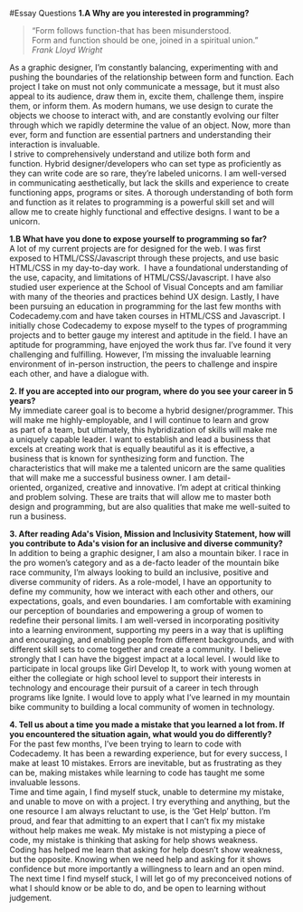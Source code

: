 #Essay Questions
**1.A Why are you interested in programming?**  
>“Form follows function-that has been misunderstood.  
Form and function should be one, joined in a spiritual union.”  
_Frank Lloyd Wright_  

As a graphic designer, I’m constantly balancing, experimenting with and pushing the boundaries of the relationship between form and function. Each project I take on must not only communicate a message, but it must also appeal to its audience, draw them in, excite them, challenge them, inspire them, or inform them. As modern humans, we use design to curate the objects we choose to interact with, and are constantly evolving our filter through which we rapidly determine the value of an object. Now, more than ever, form and function are essential partners and understanding their interaction is invaluable.  
I strive to comprehensively understand and utilize both form and function. Hybrid designer/developers who can set type as proficiently as they can write code are so rare, they’re labeled unicorns. I am well-versed in communicating aesthetically, but lack the skills and experience to create functioning apps, programs or sites. A thorough understanding of both form and function as it relates to programming is a powerful skill set and will allow me to create highly functional and effective designs. I want to be a unicorn.  

**1.B What have you done to expose yourself to programming so far?**  
A lot of my current projects are for designed for the web. I was first exposed to HTML/CSS/Javascript through these projects, and use basic HTML/CSS in my day-to-day work.  I have a foundational understanding of the use, capacity, and limitations of HTML/CSS/Javascript. I have also studied user experience at the School of Visual Concepts and am familiar with many of the theories and practices behind UX design. Lastly, I have been pursuing an education in programming for the last few months with Codecademy.com and have taken courses in HTML/CSS and Javascript. I initially chose Codecademy to expose myself to the types of programming projects and to better gauge my interest and aptitude in the field. I have an aptitude for programming, have enjoyed the work thus far. I’ve found it very challenging and fulfilling. However, I’m missing the invaluable learning environment of in-person instruction, the peers to challenge and inspire each other, and have a dialogue with.

**2. If you are accepted into our program, where do you see your career in 5 years?**  
My immediate career goal is to become a hybrid designer/programmer. This will make me highly-employable, and I will continue to learn and grow as part of a team, but ultimately, this hybridization of skills will make me a uniquely capable leader. I want to establish and lead a business that excels at creating work that is equally beautiful as it is effective, a business that is known for synthesizing form and function. The characteristics that will make me a talented unicorn are the same qualities that will make me a successful business owner. I am detail-oriented, organized, creative and innovative. I’m adept at critical thinking and problem solving. These are traits that will allow me to master both design and programming, but are also qualities that make me well-suited to run a business. 

**3. After reading Ada's Vision, Mission and Inclusivity Statement, how will you contribute to Ada's vision for an inclusive and diverse community?**  
In addition to being a graphic designer, I am also a mountain biker. I race in the pro women’s category and as a de-facto leader of the mountain bike race community, I’m always looking to build an inclusive, positive and diverse community of riders. As a role-model, I have an opportunity to define my community, how we interact with each other and others, our expectations, goals, and even boundaries. I am comfortable with examining our perception of boundaries and empowering a group of women to redefine their personal limits. I am well-versed in incorporating positivity into a learning environment, supporting my peers in a way that is uplifting and encouraging, and enabling people from different backgrounds, and with different skill sets to come together and create a community. 
I believe strongly that I can have the biggest impact at a local level. I would like to participate in local groups like Girl Develop It, to work with young women at either the collegiate or high school level to support their interests in technology and encourage their pursuit of a career in tech through programs like Ignite. I would love to apply what I’ve learned in my mountain bike community to building a local community of women in technology.

**4. Tell us about a time you made a mistake that you learned a lot from. If you encountered the situation again, what would you do differently?**  
For the past few months, I’ve been trying to learn to code with Codecademy. It has been a rewarding experience, but for every success, I make at least 10 mistakes. Errors are inevitable, but as frustrating as they can be, making mistakes while learning to code has taught me some invaluable lessons.  
Time and time again, I find myself stuck, unable to determine my mistake, and unable to move on with a project. I try everything and anything, but the one resource I am always reluctant to use, is the ‘Get Help’ button. I’m proud, and fear that admitting to an expert that I can’t fix my mistake without help makes me weak. My mistake is not mistyping a piece of code, my mistake is thinking that asking for help shows weakness.  
Coding has helped me learn that asking for help doesn’t show weakness, but the opposite. Knowing when we need help and asking for it shows confidence but more importantly a willingness to learn and an open mind. The next time I find myself stuck, I will let go of my preconceived notions of what I should know or be able to do, and be open to learning without judgement. 
